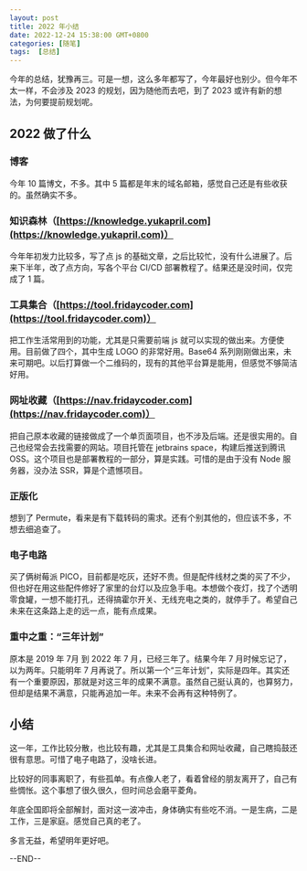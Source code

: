 ```yaml
---
layout: post
title: 2022 年小结
date: 2022-12-24 15:38:00 GMT+0800
categories: [随笔]
tags:  [总结]
---
```


今年的总结，犹豫再三。可是一想，这么多年都写了，今年最好也别少。但今年不太一样，不会涉及 2023 的规划，因为随他而去吧，到了 2023 或许有新的想法，为何要提前规划呢。

<!-- more -->

## 2022 做了什么

### 博客

今年 10 篇博文，不多。其中 5 篇都是年末的域名邮箱，感觉自己还是有些收获的。虽然确实不多。

### 知识森林（[https://knowledge.yukapril.com](https://knowledge.yukapril.com)）

今年年初发力比较多，写了点 js 的基础文章，之后比较忙，没有什么进展了。后来下半年，改了点方向，写各个平台 CI/CD 部署教程了。结果还是没时间，仅完成了 1 篇。

### 工具集合（[https://tool.fridaycoder.com](https://tool.fridaycoder.com)）

把工作生活常用到的功能，尤其是只需要前端 js 就可以实现的做出来。方便使用。目前做了四个，其中生成 LOGO 的非常好用。Base64 系列刚刚做出来，未来可期吧。以后打算做一个二维码的，现有的其他平台算是能用，但感觉不够简洁好用。

### 网址收藏（[https://nav.fridaycoder.com](https://nav.fridaycoder.com)）

把自己原本收藏的链接做成了一个单页面项目，也不涉及后端。还是很实用的。自己也经常会去找需要的网站。项目托管在 jetbrains space，构建后推送到腾讯 OSS。这个项目也是部署教程的一部分，算是实践。可惜的是由于没有 Node 服务器，没办法 SSR，算是个遗憾项目。

### 正版化

想到了 Permute，看来是有下载转码的需求。还有个别其他的，但应该不多，不想去细追查了。

### 电子电路

买了俩树莓派 PICO，目前都是吃灰，还好不贵。但是配件线材之类的买了不少，但也好在用这些配件修好了家里的台灯以及应急手电。本想做个夜灯，找了个透明零食罐，一想不能打孔，还得搞霍尔开关、无线充电之类的，就停手了。希望自己未来在这条路上走的远一点，能有点成果。

### 重中之重：“三年计划”

原本是 2019 年 7月 到 2022 年 7 月，已经三年了。结果今年 7 月时候忘记了，以为两年。只能明年 7 月再说了。所以第一个“三年计划”，实际是四年。其实还有一个重要原因，那就是对这三年的成果不满意。虽然自己挺认真的，也算努力，但却是结果不满意，只能再追加一年。未来不会再有这种特例了。

## 小结

这一年，工作比较分散，也比较有趣，尤其是工具集合和网址收藏，自己瞎捣鼓还很有意思。可惜了电子电路了，没啥长进。

比较好的同事离职了，有些孤单。有点像人老了，看着曾经的朋友离开了，自己有些惆怅。这个事想了很久很久，但时间总会磨平菱角。

年底全国即将全部解封，面对这一波冲击，身体确实有些吃不消。一是生病，二是工作，三是家庭。感觉自己真的老了。

多言无益，希望明年更好吧。


--END--